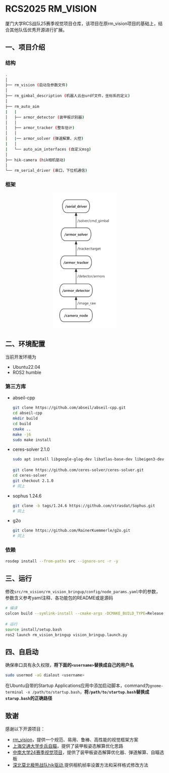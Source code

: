 # RCS2025 RM_VISION

厦门大学RCS战队25赛季视觉项目仓库，该项目在原rm_vision项目的基础上，结合其他队伍优秀开源进行扩展。

## 一、项目介绍

### 结构

```bash
.
│
├── rm_vision (启动及参数文件)
│
├── rm_gimbal_description (机器人云台urdf文件，坐标系的定义)
│
├── rm_auto_aim
|   |
│   ├── armor_detector (装甲板识别器)
│   │
│   ├── armor_tracker (整车估计)
│   │
│   |── armor_solver (弹道解算、火控)
|   │
|   └── auto_aim_interfaces (自定义msg)
│
├── hik-camera (hik相机驱动)
│
└── rm_serial_driver (串口，下位机通信)
```

### 框架

<p align="center">
  <img src="./doc/auto_aim.png" alt="auto_aim" width="200" />
</p>

## 二、环境配置

当前开发环境为

- Ubuntu22.04
- ROS2 humble

### 第三方库

- abseil-cpp

  ```bash
  git clone https://github.com/abseil/abseil-cpp.git
  cd abseil-cpp
  mkdir build
  cd build
  cmake ..
  make -j6
  sudo make install
  ```

- ceres-solver 2.1.0

  ```bash
  sudo apt install libgoogle-glog-dev libatlas-base-dev libeigen3-dev
  
  git clone https://github.com/ceres-solver/ceres-solver.git
  cd ceres-solver
  git checkout 2.1.0
  # 同上
  ```

- sophus 1.24.6

  ```bash
  git clone -b tags/1.24.6 https://github.com/strasdat/Sophus.git
  # 同上
  ```

- g2o

  ```bash
  git clone https://github.com/RainerKuemmerle/g2o.git
  # 同上
  ```

### 依赖

```bash
rosdep install --from-paths src --ignore-src -r -y
```

## 三、运行

修改`src/rm_vision/rm_vision_bringup/config/node_params.yaml`中的参数，参数含义参考yaml注释、各功能包的README或是源码

```bash
# 编译
colcon build --symlink-install --cmake-args -DCMAKE_BUILD_TYPE=Release

# 运行
source install/setup.bash
ros2 launch rm_vision_bringup vision_bringup.launch.py
```

## 四、自启动

确保串口具有永久权限，**将下面的`<username>`替换成自己的用户名**

```bash
sudo usermod -aG dialout <username>
```

在Ubuntu自带的Startup Applications应用中添加启动脚本，command为`gnome-terminal -x /path/to/startup.bash`，**将`/path/to/startup.bash`替换成`starup.bash`的正确路径**

## 致谢

感谢以下开源项目：

- [rm_vision](https://gitlab.com/rm_vision)，提供一个规范、易用、鲁棒、高性能的视觉框架方案
- [上海交通大学步兵自瞄](https://www.bilibili.com/video/BV1vX4y1W7U7/?spm_id_from=333.337.search-card.all.click&vd_source=cedcfac26162d6395214c6b86c7f02f0)，提供了装甲板姿态解算优化思路
- [中南大学24赛季视觉项目](https://github.com/CSU-FYT-Vision/FYT2024_vision/tree/main?tab=readme-ov-file)，提供了装甲板姿态解算优化器、弹道解算、自瞄选板
- [深北莫北极熊战队hik驱动](https://github.com/SMBU-PolarBear-Robotics-Team/hik_camera),提供相机帧率设置方法和采样格式修改方法

